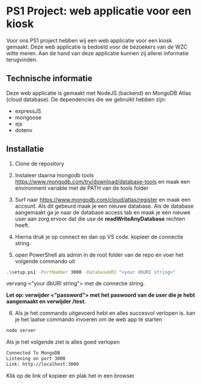 # PS1 Project: web applicatie voor een kiosk

Voor ons PS1 project hebben wij een web applicatie voor een kiosk gemaakt. Deze web applicatie is bedoeld voor de bezoekers van de WZC witte meren. Aan de hand van deze applicatie kunnen zij allerei informatie terugvinden.

## Technische informatie

Deze web applicatie is gemaakt met NodeJS (backend) en MongoDB Atlas (cloud database). De dependencies die we gebruikt hebben zijn:
 * expressJS
 * mongoose
 * ejs
 * dotenv

## Installatie

1. Clone de repository

2. Instaleer daarna mongodb tools https://www.mongodb.com/try/download/database-tools en maak een environment variable met de PATH van de tools folder

3. Surf naar https://www.mongodb.com/cloud/atlas/register en maak een account. Als dit gebeurd maak je een nieuwe database. Als de database aangemaakt ga je naar de database access tab en maak je een nieuwe user aan zorg ervoor dat die use de **readWriteAnyDatabase** rechten heeft.

4. Hierna druk je op connect en dan op VS code. kopieer de connectie string. 

5. open PowerShell als admin in de root folder van de repo en voer het volgende commando uit
    
```bash
.\setup.ps1 -PortNumber 3000 -DatabaseURI "<your dbURI string>"
```

vervang <"your dbURI string"> met de connectie string.

**Let op: verwijder <"password"> met het paswoord van de user die je hebt aangemaakt en verwijder /test.**


6. Als je het commando uitgevoerd hebt en alles succesvol verlopen is. kan je het laatse commando invoeren om de web app te starten
```bash
node server
```

Als je het volgende ziet is alles goed verlopen
```bash
Connected To MongoDB
Listening on port 3000
Link: http://localhost:3000
```

Klik op de link of kopieer en plak het in een browser
